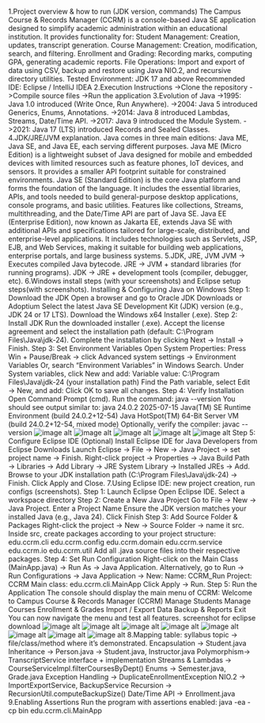 1.Project overview & how to run (JDK version, commands)
The Campus Course & Records Manager (CCRM) is a console-based Java SE application designed to simplify academic administration within an educational institution. It provides functionality for:
Student Management: Creation, updates, transcript generation.
Course Management: Creation, modification, search, and filtering.
Enrollment and Grading: Recording marks, computing GPA, generating academic reports.
File Operations: Import and export of data using CSV, backup and restore using Java NIO.2, and recursive directory utilities.
Tested Environment: JDK 17 and above
Recommended IDE: Eclipse / IntelliJ IDEA
2.Execution Instructions
->Clone the repository
->Compile source files
->Run the application
3.Evolution of Java
->1995: Java 1.0 introduced (Write Once, Run Anywhere).
->2004: Java 5 introduced Generics, Enums, Annotations.
->2014: Java 8 introduced Lambdas, Streams, Date/Time API.
->2017: Java 9 introduced the Module System.
->2021: Java 17 (LTS) introduced Records and Sealed Classes.
4.JDK/JRE/JVM explanation.
Java comes in three main editions: Java ME, Java SE, and Java EE, each serving different purposes. Java ME (Micro Edition) is a lightweight subset of Java designed for mobile and embedded devices with limited resources such as feature phones, IoT devices, and sensors. It provides a smaller API footprint suitable for constrained environments. Java SE (Standard Edition) is the core Java platform and forms the foundation of the language. It includes the essential libraries, APIs, and tools needed to build general-purpose desktop applications, console programs, and basic utilities. Features like collections, Streams, multithreading, and the Date/Time API are part of Java SE. Java EE (Enterprise Edition), now known as Jakarta EE, extends Java SE with additional APIs and specifications tailored for large-scale, distributed, and enterprise-level applications. It includes technologies such as Servlets, JSP, EJB, and Web Services, making it suitable for building web applications, enterprise portals, and large business systems.
5.JDK, JRE, JVM
JVM → Executes compiled Java bytecode.
JRE → JVM + standard libraries (for running programs).
JDK → JRE + development tools (compiler, debugger, etc).
6.Windows install steps (with your screenshots) and Eclipse setup steps(with screenshots).
Installing & Configuring Java on Windows
Step 1: Download the JDK
Open a browser and go to Oracle JDK Downloads or Adoptium
Select the latest Java SE Development Kit (JDK) version (e.g., JDK 24 or 17 LTS).
Download the Windows x64 Installer (.exe).
Step 2: Install JDK
Run the downloaded installer (.exe).
Accept the license agreement and select the installation path (default: C:\Program Files\Java\jdk-24).
Complete the installation by clicking Next → Install → Finish.
Step 3: Set Environment Variables
Open System Properties:
Press Win + Pause/Break → click Advanced system settings → Environment Variables Or, search “Environment Variables” in Windows Search.
Under System variables, click New and add:
Variable value: C:\Program Files\Java\jdk-24 (your installation path)
Find the Path variable, select Edit → New, and add:
Click OK to save all changes.
Step 4: Verify Installation
Open Command Prompt (cmd).
Run the command:
java --version
You should see output similar to:
java 24.0.2 2025-07-15
Java(TM) SE Runtime Environment (build 24.0.2+12-54)
Java HotSpot(TM) 64-Bit Server VM (build 24.0.2+12-54, mixed mode)
Optionally, verify the compiler:
javac --version
![image alt](https://github.com/nidhisingh982/javaproject/blob/99bf9161d29693285643082f35cccad2b2e42a73/Screenshot%202025-09-24%20231504.png)
![image alt](https://github.com/nidhisingh982/javaproject/blob/df956157666a7692dae26ac15c1b58e3220ebbef/Screenshot%202025-09-24%20232155.png)
![image alt](https://github.com/nidhisingh982/javaproject/blob/5205d22cf3dbcfc6a895e23b75d0adc4fcf80904/Screenshot%202025-09-24%20232556.png)
![image alt](https://github.com/nidhisingh982/javaproject/blob/713e46ae8a7f0989f9b12374f751e19492881b03/Screenshot%202025-09-24%20232624.png)
![image alt](https://github.com/nidhisingh982/javaproject/blob/4d342a83e02efc730190de734bed01e92b25fd46/Screenshot%202025-09-24%20232254.png)
Step 5: Configure Eclipse IDE (Optional)
Install Eclipse IDE for Java Developers from Eclipse Downloads
Launch Eclipse → File → New → Java Project → set project name → Finish.
Right-click project → Properties → Java Build Path → Libraries → Add Library → JRE System Library → Installed JREs → Add.
Browse to your JDK installation path (C:\Program Files\Java\jdk-24) → Finish.
Click Apply and Close.
7.Using Eclipse IDE: new project creation, run configs (screenshots).
Step 1: Launch Eclipse
Open Eclipse IDE.
Select a workspace directory 
Step 2: Create a New Java Project
Go to File → New → Java Project.
Enter a Project Name 
Ensure the JDK version matches your installed Java (e.g., Java 24).
Click Finish
Step 3: Add Source Folder & Packages
Right-click the project → New → Source Folder → name it src.
Inside src, create packages according to your project structure:
edu.ccrm.cli
edu.ccrm.config
edu.ccrm.domain
edu.ccrm.service
edu.ccrm.io
edu.ccrm.util
Add all .java source files into their respective packages.
Step 4: Set Run Configuration
Right-click on the Main Class (MainApp.java) → Run As → Java Application.
Alternatively, go to Run → Run Configurations → Java Application → New:
Name: CCRM_Run
Project: CCRM
Main class: edu.ccrm.cli.MainApp
Click Apply → Run.
Step 5: Run the Application
The console should display the main menu of CCRM:
Welcome to Campus Course & Records Manager (CCRM)
Manage Students
Manage Courses
Enrollment & Grades
Import / Export Data
Backup & Reports
Exit
You can now navigate the menu and test all features.
screenshot for eclipse download
![image alt](https://github.com/nidhisingh982/javaproject/blob/6fcbbc9bc82f1bdfa0f1a926ef6061f0b89a501c/Screenshot%202025-09-24%20232648.png)
![image alt](https://github.com/nidhisingh982/javaproject/blob/8ea7e25faf3c2c4fe1c1661c69b893d8daa49b4e/Screenshot%202025-09-24%20232726.png)
![image alt](https://github.com/nidhisingh982/javaproject/blob/ff2f96606cd1a3feadfe6c817ea3bef3cd6770c1/Screenshot%202025-09-24%20232817.png)
![image alt](https://github.com/nidhisingh982/javaproject/blob/803965550dfb31b528f9406f866787c121ca5664/Screenshot%202025-09-14%20011806.png)
![image alt](https://github.com/nidhisingh982/javaproject/blob/ea2638ca492b52d85d25f9582ce124d6f2a37f73/Screenshot%202025-09-14%20011934.png)
![image alt](https://github.com/nidhisingh982/javaproject/blob/ba8571b188ab9fd5c5b7b8eef7cb4bfe6b9b7179/Screenshot%202025-09-14%20012040.png)
![image alt](https://github.com/nidhisingh982/javaproject/blob/76a2c303bc75ce6e2583c7f756a546ca707b0159/Screenshot%202025-09-14%20012126.png)
![image alt](https://github.com/nidhisingh982/javaproject/blob/f269f063c2d0b5f44ba650f6f04bf062ef0a5bd1/Screenshot%202025-09-14%20012334.png)
8.Mapping table: syllabus topic → file/class/method where it’s demonstrated.
Encapsulation	-> Student.java
Inheritance ->	Person.java → Student.java, Instructor.java
Polymorphism-> TranscriptService interface + implementation
Streams & Lambdas	-> CourseServiceImpl.filterCoursesByDept()
Enums ->	Semester.java, Grade.java
Exception Handling ->	DuplicateEnrollmentException
NIO.2 ->	ImportExportService, BackupService
Recursion ->	RecursionUtil.computeBackupSize()
Date/Time API	-> Enrollment.java
9.Enabling Assertions
Run the program with assertions enabled:
java -ea -cp bin edu.ccrm.cli.MainApp
